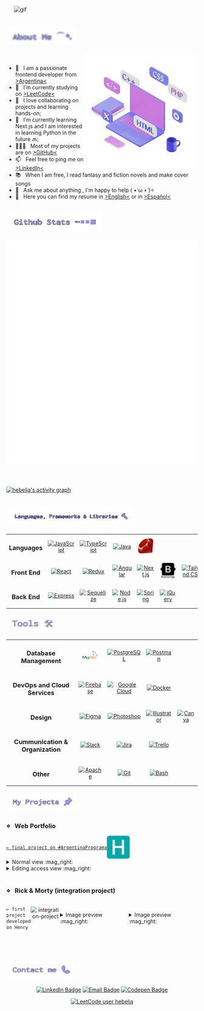 <!-- ## Hey 👋, I'm Hebe Lia! -->
<div style="justify-content: center; padding-top:20px;">
<p >
<!-- my colour #009188 -->

<!-- [![SVG](https://readme-typing-svg.demolab.com?font=Consola&size=35&pause=1000&color=49F7DE&width=435&lines=Hi%2C+%F0%9F%91%8B%F0%9F%8F%BB+I'm+Hebe+Lia;%E2%9C%85+Full+Stack+Developer+from+Argentina;Nice+to+meet+you+~)]() -->
<img style="justify-content: center; padding:20px; " alt="gif" src="https://readme-typing-svg.demolab.com?font=Consola&size=35&pause=1000&color=9696EA&width=700&lines=Hi%2C+I+am+Hebe+Lia++(%E3%80%82%E3%83%BB%E2%80%BF%E3%83%BB)%E3%83%8E;%E2%9C%94+Full+Stack+Software+Dev;Nice+to+meet+you!+%5E%5E" />
</p>
</div>

<!--  -->
<!-- https://readme-typing-svg.demolab.com/demo/ -->

<!-- about me -->
<div>

<img style="align-self: center; padding:5px; height:45px; " alt="about-me" src="/assets/About-Me.png" />
</p>

<!-- ## ◇ &nbsp; About Me &nbsp; ⁀➷ -->

<img align="right" alt="GIF" src="/assets/3.gif" width="300px" height="300px"/>

<br>

- 📌 &nbsp; I am a passionate frontend developer from [>Argentina<](https://g.co/kgs/iJQ7Lu)
- 🎯 &nbsp; I’m currently studying on [>LeetCode<](https://leetcode.com/hebelia/)
- 🤝 &nbsp; I love collaborating on projects and learning hands-on;
- 🌱 &nbsp; I’m currently learning Next.js and I am interested in learning Python in the future 🔜;
- 👨🏻‍💻 &nbsp; Most of my projects are on [>GitHub<](https://github.com/hebelia?tab=repositories)
- 📫 &nbsp; Feel free to ping me on [>LinkedIn<](https://www.linkedin.com/in/hebeliaromeu/)
- 📚 &nbsp; When I am free, I read fantasy and fiction novels and make cover songs
- 💬 &nbsp; Ask me about anything , I'm happy to help ( •̀ ω •́ )✧
- 📝 &nbsp; Here you can find my resume in [>English<](https://docs.google.com/document/d/1A8dwibi2h_TVkQDw2ec4r7REWT6ZkDGw/edit?rtpof=true) or in [>Español<](https://docs.google.com/document/d/1wQFGrPGNOA0a5e6yzBFRZ4Pr-sG4k_fG/edit?usp=sharing&ouid=114641724974306952750&rtpof=true&sd=true)

</div>
<!--  -->
<br/>

<!-- github stats -->

<div >

<img style="align-self: center; padding:5px; height:45px; " alt="git-stats" src="/assets/Github-Stats.gif" />

<!-- ## ◇ &nbsp; Github Stats &nbsp; 📊 -->

<!-- ![Most Used Languages](https://raw.githubusercontent.com/hebelia/github-stat/master/generated/languages.svg#gh-dark-mode-only)

![Stats Overview](https://raw.githubusercontent.com/hebelia/github-stat/master/generated/overview.svg#gh-dark-mode-only) -->

<!-- ![GitHub Stats](https://github-readme-stats.vercel.app/api?username=hebelia) -->

<!-- ![Most Used Languages](https://raw.githubusercontent.com/hebelia/github-stat/master/generated/languages.svg)
![Stats Overview](https://raw.githubusercontent.com/hebelia/github-stat/master/generated/overview.svg) -->

</div>
<div style="display: flex; justify-content: center;">

<!-- GitHub Stats -->
<div  align="center">
  <!-- <h2 align="right"></h2> -->
  </br>
  <img align="center"src="https://raw.githubusercontent.com/hebelia/github-stat/master/generated/languages.svg#gh-dark-mode-only" alt="Most Used Languages">
  <img align="center" src="https://raw.githubusercontent.com/hebelia/github-stat/master/generated/overview.svg#gh-dark-mode-only" alt="Stats Overview">
  <h2 align="right"></h2>
</div>

</div>

<br>

<a href="https://github.com/hebelia/github-readme-activity-graph"><img alt="hebelia's activity graph" src="https://github-readme-activity-graph.vercel.app/graph/?username=hebelia&bg_color=0c0c17&color=7777E4&line=CA7DDE&point=12e3a4&hide_border=true" /></a>

<!-- colour pallete

pink CA7DDE
cyan 12e3a4
lilac 7777E4
dark purple 4242CD
white D8DEE4
-->
<!--  -->

<br>

<!-- languages and tools -->
<div>

<img style="align-self: center; padding:5px; height:50px; " alt="git-stats" src="/assets/Languages.gif" />

<!-- ## ◇ &nbsp; Languages, Frameworks & Libraries &nbsp; 🔨 -->

<!-- <table align="center" style="border: transparent;">
  <tr style="border: 2px solid #E74C3C;">
    <td align="center" style="border: 2px solid #2ECC71;">
holaaa
    </td>
        <td align="center" style="border: 2px solid #2ECC71;">
holaaa
    </td>
        <td align="center" style="border: 2px solid #2ECC71;">
holaaa
    </td>
        <td align="center" style="border: 2px solid #2ECC71;">
holaaa
    </td>

  </tr>

</table> -->

<table align="center">
  <tr>
    <td align="center"><h3 align="center">Languages</h3></td>
    <td align="center">
      <a href="https://developer.mozilla.org/en-US/docs/Web/JavaScript" target="_blank">
        <img src="https://raw.githubusercontent.com/hebelia/README_icons/main/language_and_tools/square/javascript/javascript.svg" alt="JavaScript" height="42px">
      </a>
    </td>
    <td align="center">
      <a href="https://www.typescriptlang.org/" target="_blank">
        <img src="https://raw.githubusercontent.com/hebelia/README_icons/main/language_and_tools/square/typescript/typescript.svg" alt="TypeScript" height="42px">
      </a>
    </td>
    <td align="center">
      <a href="https://www.java.com" target="_blank">
        <img src="https://raw.githubusercontent.com/hebelia/README_icons/main/language_and_tools/square/java/java.svg" alt="Java" height="42px">
      </a>
    </td>
    <td align="center">
      <a href="https://www.ruby-lang.org/en/" target="_blank">
        <img src="https://raw.githubusercontent.com/devicons/devicon/master/icons/ruby/ruby-original.svg" alt="Ruby" width="42px" height="42px">
      </a>
    </td>
  </tr>

  <tr>
    <td align="center"><h3 align="center">Front End</h3></td>
    <td align="center">
      <a href="https://reactjs.org/" target="_blank">
        <img src="https://raw.githubusercontent.com/hebelia/README_icons/main/language_and_tools/square/react/react.svg" alt="React" height="42px">
      </a>
    </td>
    <td align="center">
      <a href="https://redux.js.org/" target="_blank">
        <img src="https://raw.githubusercontent.com/hebelia/README_icons/main/language_and_tools/square/redux/redux.svg" alt="Redux" height="42px">
      </a>
    </td>
    <td align="center">
      <a href="https://angular.io/" target="_blank">
        <img src="https://raw.githubusercontent.com/hebelia/README_icons/main/language_and_tools/square/angular/angular.svg" alt="Angular" height="42px">
      </a>
    </td>
    <td align="center">
      <a href="https://nextjs.org/" target="_blank">
        <img src="https://cdn.jsdelivr.net/gh/devicons/devicon/icons/nextjs/nextjs-original.svg" alt="Next.js" height="42px">
      </a>
    </td>
    <td align="center">
      <a href="https://getbootstrap.com" target="_blank" rel="noreferrer">
        <img src="https://raw.githubusercontent.com/devicons/devicon/master/icons/bootstrap/bootstrap-plain-wordmark.svg" alt="Bootstrap" width="42px" height="42px">
      </a>
    </td>
    <td align="center">
      <a href="https://tailwindcss.com/" target="_blank">
        <img src="https://cdn.jsdelivr.net/gh/devicons/devicon/icons/tailwindcss/tailwindcss-original-wordmark.svg" alt="Tailwind CSS" height="42px">
      </a>
    </td>
    <td align="center">
      <a href="https://material-ui.com/" target="_blank">
        <img src="https://cdn.jsdelivr.net/gh/devicons/devicon/icons/materialui/materialui-original.svg" alt="Material-UI" height="42px">
      </a>
    </td>
    <td align="center">
      <a href="https://developer.mozilla.org/en-US/docs/Web/CSS" target="_blank">
        <img src="https://raw.githubusercontent.com/hebelia/README_icons/main/language_and_tools/square/css/css.svg" alt="CSS" height="42px">
      </a>
    </td>
    <td align="center">
      <a href="https://developer.mozilla.org/en-US/docs/Web/HTML" target="_blank">
        <img src="https://raw.githubusercontent.com/hebelia/README_icons/main/language_and_tools/square/html/html.svg" alt="HTML" height="42px">
      </a>
    </td>
  </tr>

  <tr>
    <td align="center"><h3 align="center">Back End</h3></td>
    <td align="center">
      <a href="https://expressjs.com/" target="_blank">
        <img src="https://cdn.jsdelivr.net/gh/devicons/devicon/icons/express/express-original.svg" alt="Express" height="42px">
      </a>
    </td>
    <td align="center">
      <a href="https://sequelize.org/" target="_blank">
        <img src="https://cdn.jsdelivr.net/gh/devicons/devicon/icons/sequelize/sequelize-original.svg" alt="Sequelize" height="42px">
      </a>
    </td>
    <td align="center">
      <a href="https://nodejs.org" target="_blank">
        <img src="https://raw.githubusercontent.com/hebelia/README_icons/main/language_and_tools/square/node/node.svg" alt="Node.js" height="42px">
      </a>
    </td>
    <td align="center">
      <a href="https://spring.io/" target="_blank">
        <img src="https://www.vectorlogo.zone/logos/springio/springio-icon.svg" alt="Spring" height="42px">
      </a>
    </td>
    <td align="center">
      <a href="https://jquery.com/" target="_blank">
        <img src="https://cdn.jsdelivr.net/gh/devicons/devicon/icons/jquery/jquery-original.svg" alt="jQuery" height="42px">
      </a>
    </td>

  </tr>
</table>

<img style="align-self: center; padding:5px; height:40px; " alt="git-stats" src="/assets/Tools.gif" />

<!-- ## ◇ &nbsp; Tools &nbsp; 🔨 -->

<table align="center">

<tr>
<td align="center"><h3 align="center">Database Management</h3></td>
    <td align="center">
      <a href="https://www.mysql.com/" target="_blank">
        <img src="https://raw.githubusercontent.com/devicons/devicon/master/icons/mysql/mysql-original-wordmark.svg" alt="MySQL" height="42px">
      </a>
    </td>
    <td align="center">
      <a href="https://www.postgresql.org/" target="_blank">
        <img src="https://cdn.jsdelivr.net/gh/devicons/devicon/icons/postgresql/postgresql-original.svg" alt="PostgreSQL" height="42px">
      </a>
    </td>
        <td align="center">
      <a href="https://postman.com" target="_blank">
        <img src="https://www.vectorlogo.zone/logos/getpostman/getpostman-icon.svg" alt="Postman" height="42px">
      </a>
    </td>

  </tr>

<tr>
<td align="center"><h3 align="center">DevOps and Cloud Services</h3></td>
    <td align="center">
      <a href="https://firebase.google.com/" target="_blank">
        <img src="https://raw.githubusercontent.com/hebelia/README_icons/main/language_and_tools/square/firebase/firebase.svg" alt="Firebase" height="42px">
      </a>
    </td>
    <td align="center">
      <a href="https://cloud.google.com/" target="_blank">
        <img src="https://raw.githubusercontent.com/hebelia/README_icons/main/language_and_tools/square/google-cloud/google-cloud.svg" alt="Google Cloud" height="42px">
      </a>
    </td>
    <td align="center">
      <a href="https://www.docker.com/" target="_blank">
        <img src="https://cdn.jsdelivr.net/gh/devicons/devicon/icons/docker/docker-original.svg" alt="Docker" height="42px">
      </a>
    </td>
  </tr>
  <tr>
<td align="center"><h3 align="center">Design</h3></td>
    <td align="center">
      <a href="https://www.figma.com/" target="_blank">
        <img src="https://raw.githubusercontent.com/hebelia/README_icons/main/language_and_tools/square/figma/figma.svg" alt="Figma" height="42px">
      </a>
    </td>
    <td align="center">
      <a href="https://www.photoshop.com/en" target="_blank">
        <img src="https://cdn.jsdelivr.net/gh/devicons/devicon/icons/photoshop/photoshop-plain.svg" alt="Photoshop" height="42px">
      </a>
    </td>
    <td align="center">
      <a href="https://www.adobe.com/products/illustrator.html" target="_blank">
        <img src="https://cdn.jsdelivr.net/gh/devicons/devicon/icons/illustrator/illustrator-plain.svg" alt="Illustrator" height="42px">
      </a>
    </td>
    <td align="center">
      <a href="https://www.canva.com/" target="_blank">
        <img src="https://cdn.jsdelivr.net/gh/devicons/devicon/icons/canva/canva-original.svg" alt="Canva" height="42px">
      </a>
    </td>
  </tr>

 <tr>
   <td align="center"><h3 align="center">Cummunication & Organization</h3></td>
   <td align="center">
      <a href="https://slack.com/" target="_blank">
        <img src="https://cdn.jsdelivr.net/gh/devicons/devicon/icons/slack/slack-original.svg" alt="Slack" height="42px">
      </a>
    </td>
    <td align="center">
      <a href="https://www.atlassian.com/software/jira" target="_blank">
        <img src="https://cdn.jsdelivr.net/gh/devicons/devicon/icons/jira/jira-original.svg" alt="Jira" height="42px">
      </a>
    </td>
    <td align="center">
      <a href="https://trello.com/" target="_blank">
        <img src="https://cdn.jsdelivr.net/gh/devicons/devicon/icons/trello/trello-plain.svg" alt="Trello" height="42px">
      </a>
    </td>
  </tr>
   <tr>
   <td align="center"><h3 align="center">Other</h3></td>
   <td align="center">
      <a href="https://www.apache.org/" target="_blank">
        <img src="https://cdn.jsdelivr.net/gh/devicons/devicon/icons/apache/apache-original.svg" alt="Apache" height="42px">
      </a>
    </td>
    <td align="center">
      <a href="https://git-scm.com/" target="_blank">
        <img src="https://raw.githubusercontent.com/hebelia/README_icons/main/language_and_tools/square/git-scm/git-scm.svg" alt="Git" height="42px">
      </a>
    </td>
    <td align="center">
      <a href="https://www.gnu.org/software/bash/" target="_blank">
        <img src="https://raw.githubusercontent.com/hebelia/README_icons/main/language_and_tools/square/bash/bash.svg" alt="Bash" height="42px">
      </a>
    </td>
  </tr>
</table>

<!-- github projects -->

<img style="align-self: center; padding:5px; height:45px; " alt="git-stats" src="/assets/Projects.gif" />

<!-- ## ◇ &nbsp; My Projects &nbsp; 🛠️ -->

<div align="center">

<div align="left">

### ⋄ &nbsp; Web Portfolio

<a href="https://github.com/hebelia/front-end" target="_blank"> 
<!-- <img alt="portfolio" src="/assets/android-chrome-192x192.png" height="68" align="left"> </a> -->

<div style="display: flex; align-items: center;">

  <div style="flex: 1;" height="100">

    ▻ final project on #ArgentinaPrograma

  </div>
  <div style="flex: 1; text-align: center;" height="50px">

<a href="https://github.com/hebelia/front-end">
<img alt="final-project-argprog" src="./assets/android-chrome-192x192.png"  height="60px" align="left">
</a>
  </div>
</div>

<details>
  <summary> <a> Normal view :mag_right: </a></summary>

![Visualización1](/assets/portfolio.png)

</details>
<details>
  <summary> <a> Editing access view :mag_right:</a></summary>

![Visualización2](/assets/edit-view.png)

</details>

<br />
</div>

</div>

### ⋄ &nbsp; Rick & Morty (integration project)

<div style="display: flex; align-items: center;">

  <div style="flex: 1;" height="100">

    ▻ first project developed on Henry

  </div>
  <div style="flex: 1; text-align: center;" height="50px">

<a href="https://github.com/hebelia/Integration-Project">
<img alt="integration-project" src="./assets/favicon.ico"  height="60px" align="left">
</a>

</div>

<details>
  <summary> <a> Image preview :mag_right: </a></summary>

![Visualización1](/assets/rnm-pc.png)

</details>
<details>
  <summary> <a> Image preview :mag_right:</a></summary>

![Visualización2](/assets/rnm-2.png)

</details>

</div>

<!--  -->

<br><br>

<!-- contact -->

<img style="align-self: center; padding:5px; height:45px; " alt="git-stats" src="/assets/Contact.gif" />

<!-- ## ◇ &nbsp; Connect with me &nbsp; 📬 -->

<!-- <div align="left">
  <a href="https://linkedin.com/in/hebeliaromeu" target="blank"><img align="center" src="https://raw.githubusercontent.com/rahuldkjain/github-profile-readme-generator/master/src/images/icons/Social/linked-in-alt.svg" alt="hebeliaromeu" height="45" width="45" /></a>
  <a href="mailto:hebeliaromeu@gmail.com"><img align="center" src="/assets/mail.svg" alt="Email Me" height="50" width="45"></a>

</div> -->

<div align="center">

[![LinkedIn Badge](https://img.shields.io/badge/LinkedIn-9696EA?style=for-the-badge&logo=linkedin&logoColor=009188)][linkedin-url]
[![Email Badge](https://img.shields.io/badge/Email-9696EA?style=for-the-badge&logo=gmail&logoColor=009188)][email-url]
[![Codepen Badge](https://img.shields.io/badge/Codepen-9696EA?style=for-the-badge&logo=codepen&logoColor=009188)][codepen-url]

<!-- [![Instagram Badge](https://img.shields.io/badge/leetcode-9696EA?style=for-the-badge&logo=instagram&logoColor=009188)][instagram-url] -->

[![LeetCode user hebelia](https://img.shields.io/badge/dynamic/json?style=for-the-badge&labelColor=black&color=9696EA&label=Solved&query=solvedOverTotal&url=https%3A%2F%2Fbadge.xyli.tech/%2Fapi%2Fusers%2Fhebelia&logo=leetcode&logoColor=009188)](https://leetcode.com/hebelia/)

[linkedin-url]: https://linkedin.com/in/hebeliaromeu
[leetcode-url]: https://leetcode.com/hebelia/
[email-url]: mailto:hebeliaromeu@gmail.com
[codepen-url]: https://codepen.io/hebelia

</div>

<!-- TEST -->
<!-- ## ◇ &nbsp;  GitHub Trophies &nbsp; 🏆
![](https://github-profile-trophy.vercel.app/?username=hebelia&theme=darkhub&no-frame=false&no-bg=true&margin-w=4)

### ◇ &nbsp;  Random Dev Quote &nbsp; 💭
-->

